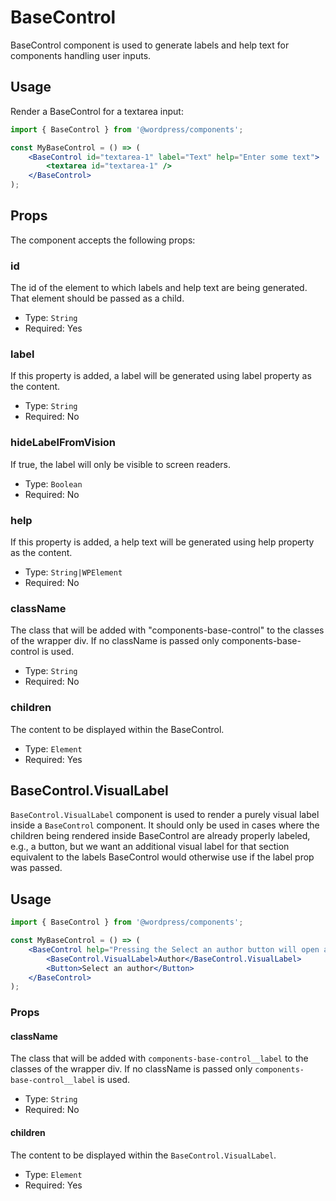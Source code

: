 # BaseControl

BaseControl component is used to generate labels and help text for components handling user inputs.

## Usage

Render a BaseControl for a textarea input:

```jsx
import { BaseControl } from '@wordpress/components';

const MyBaseControl = () => (
	<BaseControl id="textarea-1" label="Text" help="Enter some text">
		<textarea id="textarea-1" />
	</BaseControl>
);
```

## Props

The component accepts the following props:

### id

The id of the element to which labels and help text are being generated. That element should be passed as a child.

-   Type: `String`
-   Required: Yes

### label

If this property is added, a label will be generated using label property as the content.

-   Type: `String`
-   Required: No

### hideLabelFromVision

If true, the label will only be visible to screen readers.

-   Type: `Boolean`
-   Required: No

### help

If this property is added, a help text will be generated using help property as the content.

-   Type: `String|WPElement`
-   Required: No

### className

The class that will be added with "components-base-control" to the classes of the wrapper div.
If no className is passed only components-base-control is used.

-   Type: `String`
-   Required: No

### children

The content to be displayed within the BaseControl.

-   Type: `Element`
-   Required: Yes

## BaseControl.VisualLabel

`BaseControl.VisualLabel` component is used to render a purely visual label inside a `BaseControl` component.
It should only be used in cases where the children being rendered inside BaseControl are already properly labeled, e.g., a button, but we want an additional visual label for that section equivalent to the labels BaseControl would otherwise use if the label prop was passed.

## Usage

```jsx
import { BaseControl } from '@wordpress/components';

const MyBaseControl = () => (
	<BaseControl help="Pressing the Select an author button will open a modal that allows an advanced mechanism for author selection">
		<BaseControl.VisualLabel>Author</BaseControl.VisualLabel>
		<Button>Select an author</Button>
	</BaseControl>
);
```

### Props

#### className

The class that will be added with `components-base-control__label` to the classes of the wrapper div.
If no className is passed only `components-base-control__label` is used.

-   Type: `String`
-   Required: No

#### children

The content to be displayed within the `BaseControl.VisualLabel`.

-   Type: `Element`
-   Required: Yes
